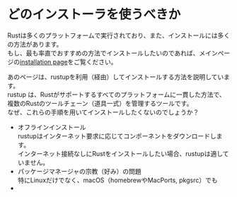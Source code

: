 # どのインストーラを使うべきか
Rustは多くのプラットフォームで実行されており、また、インストールには多くの方法があります。  
もし、最も率直でおすすめの方法でインストールしたいのであれば、メインページの[installation page](https://www.rust-lang.org/tools/install)をご覧ください。  

あのページは、rustupを利用（経由）してインストールする方法を説明しています。  
rustup は、Rustがサポートするすべてのプラットフォームに一貫した方法で、複数のRustのツールチェーン（道具一式）を管理するツールです。  
なぜ、これらの手順を用いてインストールしたくないのでしょうか？  

- オフラインインストール  
rustupはインターネット要求に応じてコンポーネントをダウンロードします。  
インターネット接続なしにRustをインストールしたい場合、rustupは適していません。  
- パッケージマネージャの宗教（好み）の問題  
特にLinuxだけでなく、macOS（homebrewやMacPorts, pkgsrc）でも
- 